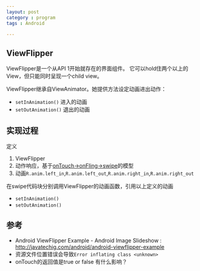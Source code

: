 ```yaml
---
layout: post
category : program
tags : Android

---
```


## ViewFlipper


ViewFlipper是一个从API 1开始就存在的界面组件。
它可以hold住两个以上的View，但只能同时呈现一个child view。

ViewFlipper继承自ViewAnimator。她提供方法设定动画进出动作：

* `setInAnimation()` 进入的动画
* `setOutAnimation()` 退出的动画

## 实现过程

定义

1. ViewFlipper
2. 动作响应，基于[onTouch->onFling->swipe](http://neosdong.github.io/2014/10/Touch,Fling%20and%20Swipe/)的模型
3. 动画`R.anim.left_in`,`R.anim.left_out`,`R.anim.right_in`,`R.anim.right_out`

在swipe代码块分别调用ViewFlipper的动画函数，引用以上定义的动画

* `setInAnimation()`
* `setOutAnimation()`


## 参考

* Android ViewFlipper Example - Android Image Slideshow : http://javatechig.com/android/android-viewflipper-example
* 资源文件位置错误会导致`Error inflating class <unknown>`
* onTouch的返回值是true or false 有什么影响？ 
 